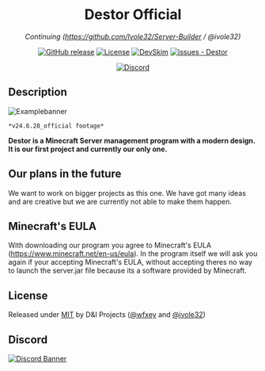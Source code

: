<div align="center">
  
# Destor Official

*Continuing (https://github.com/Ivole32/Server-Builder / @ivole32)*

[![GitHub release](https://img.shields.io/github/release/D-I-Projects/Destor?include_prereleases=&sort=semver&color=blue)](https://github.com/D-I-Projects/Destor/releases/)
[![License](https://img.shields.io/badge/License-MIT-blue)](#license)
[![DevSkim](https://github.com/D-I-Projects/Destor/actions/workflows/devskim.yml/badge.svg)](https://github.com/D-I-Projects/Destor/actions/workflows/devskim.yml)
[![issues - Destor](https://img.shields.io/github/issues/D-I-Projects/Destor)](https://github.com/D-I-Projects/Destor/issues)

[![Discord](https://img.shields.io/badge/Discord-5865F2?style=flat&logo=discord&logoColor=white)](https://discord.gg/rfrMnA4XCc)

</div>

## Description

![Examplebanner](https://github.com/D-I-Projects/Destor/assets/158351052/2b6481aa-d934-46b0-8575-22c4b7069258)

```*v24.6.28_official footage*```

**Destor is a Minecraft Server management program with a modern design. It is our first project and currently our only one.**

## Our plans in the future
We want to work on bigger projects as this one. We have got many ideas and are creative but we are currently not able to make them happen.

## Minecraft's EULA

With downloading our program you agree to Minecraft's EULA (https://www.minecraft.net/en-us/eula).
In the program itself we will ask you again if your accepting Minecraft's EULA, without accepting theres no way to launch the server.jar file because its a software provided by Minecraft.

## License

Released under [MIT](/LICENSE) by D&I Projects ([@wfxey](https://github.com/wfxey) and [@ivole32](https://github.com/ivole32))

## Discord
[![Discord Banner](https://discord.com/api/guilds/1230908371490570314/widget.png?style=banner2)](https://discord.gg/mrW2b69Q9X)
